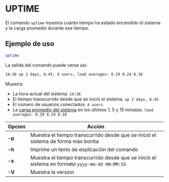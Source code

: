 # UPTIME

El comando `uptime` muestra cuánto tiempo ha estado encendido el sistema y la carga promedio durante ese tiempo.

## Ejemplo de uso
```bash
uptime
```
La salida del comando puede verse así:
```bash
14:36 up 2 days, 6:45, 4 users, load averages: 0.29 0.24 0.18
```
Muestra:
- La hora actual del sistema. `14:36`
- El tiempo transcurrido desde que se inició el sistema. `up 2 days, 6:45`
- El número de usuarios conectados. `4 users`
- La [carga promedio del sistema]() en los últimos 1, 5 y 15 minutos. `load averages: 0.29 0.24 0.18`

| Opcion | Acción |
| ----------- |-------------|
| **-p** | Muestra el tiempo transcurrido desde que se inició el sistema de forma más bonita |
| **-h** | Imprime un texto de explicación del comando |
| **-s** | Muestra el tiempo transcurrido desde que se inició el sistema en formato `yyyy-mm-dd HH:MM:SS` |
| **-V** | Muestra la version |
